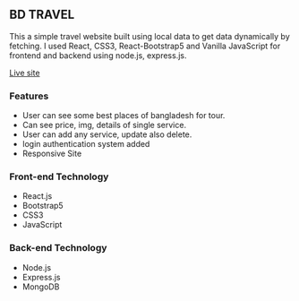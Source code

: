## BD TRAVEL

This a simple travel website built using local data to get data dynamically by fetching. I used React, CSS3, React-Bootstrap5 and Vanilla JavaScript for frontend and backend using node.js, express.js.

[Live site](https://bd-travel-76167.web.app/)

### Features
* User can see some best places of bangladesh for tour.
* Can see price, img, details of single service.
* User can add  any service, update also delete.
* login authentication system added
* Responsive Site

### Front-end Technology  
* React.js
* Bootstrap5
* CSS3
* JavaScript

### Back-end Technology 
* Node.js
* Express.js
* MongoDB
